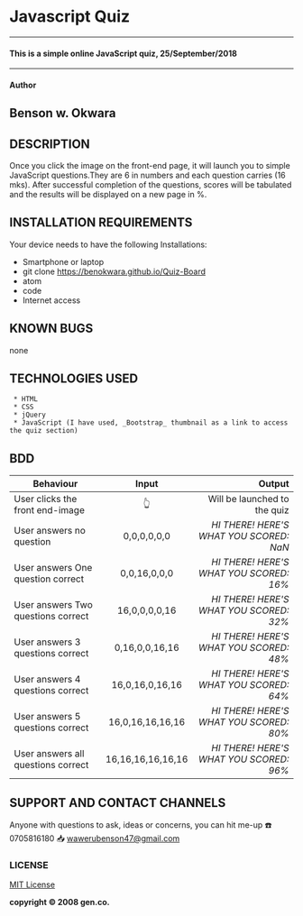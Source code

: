 # Javascript Quiz
---------------------------------------------------------------
#### This is a simple online JavaScript quiz, 25/September/2018
---------------------------------------------------------------
#### Author
  **Benson w. Okwara**
---------------------------------------------------------------
## DESCRIPTION
Once you click the image on the front-end page, it will launch you to simple JavaScript questions.They are 6 in numbers and each question carries (16 mks). After successful completion of the questions, scores will be tabulated and the results will be displayed on a new page in %.
## INSTALLATION REQUIREMENTS
Your device needs to have the following Installations:
* Smartphone or laptop
* git clone  https://benokwara.github.io/Quiz-Board
* atom
* code
* Internet access
## KNOWN BUGS
  none  
## TECHNOLOGIES USED
     * HTML
     * CSS
     * jQuery
     * JavaScript (I have used, _Bootstrap_ thumbnail as a link to access the quiz section)

## BDD
| Behaviour   |      Input     |  Output |
|----------|:-------------:|------:|
| User clicks the front end-image |   :point_up_2:    |   Will be launched to the quiz |
| User answers no question | 0,0,0,0,0,0 |    _HI THERE! HERE'S WHAT YOU SCORED: NaN_ |
| User answers One question correct | 0,0,16,0,0,0 |    _HI THERE! HERE'S WHAT YOU SCORED: 16%_ |
| User answers Two questions correct | 16,0,0,0,0,16 |    _HI THERE! HERE'S WHAT YOU SCORED: 32%_ |
| User answers 3 questions correct | 0,16,0,0,16,16 |    _HI THERE! HERE'S WHAT YOU SCORED: 48%_ |
| User answers 4 questions correct | 16,0,16,0,16,16 |    _HI THERE! HERE'S WHAT YOU SCORED: 64%_ |
| User answers 5 questions correct | 16,0,16,16,16,16 |    _HI THERE! HERE'S WHAT YOU SCORED: 80%_ |
| User answers all questions correct | 16,16,16,16,16,16 |    _HI THERE! HERE'S WHAT YOU SCORED: 96%_ |

## SUPPORT AND CONTACT CHANNELS
Anyone with questions to ask, ideas or concerns, you can hit me-up
:phone: 0705816180    :inbox_tray: wawerubenson47@gmail.com

### LICENSE
[MIT License](https://choosealicense.com/licenses/mit/#)


__copyright :copyright: 2008 gen.co.__
